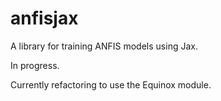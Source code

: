 # anfisjax
A library for training ANFIS models using Jax.

In progress.

Currently refactoring to use the Equinox module.